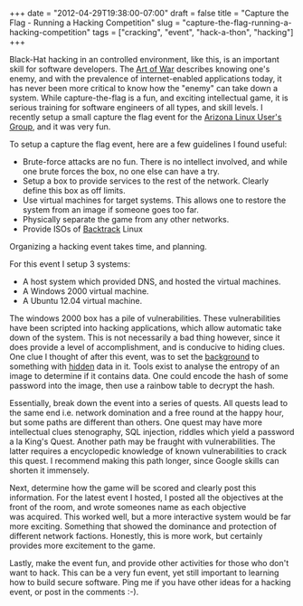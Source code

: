 +++
date = "2012-04-29T19:38:00-07:00"
draft = false
title = "Capture the Flag - Running a Hacking Competition"
slug = "capture-the-flag-running-a-hacking-competition"
tags = ["cracking", "event", "hack-a-thon", "hacking"]
+++

Black-Hat hacking in an controlled environment, like this, is an important skill for software developers. The <a href="http://en.wikipedia.org/wiki/The_Art_of_War">Art of War</a> describes knowing one's enemy, and with the prevalence of internet-enabled applications today, it has never been more critical to know how the "enemy" can take down a system. While capture-the-flag is a fun, and exciting intellectual game, it is serious training for software engineers of all types, and skill levels. I recently setup a small capture the flag event for the <a href="http://asulug.org/">Arizona Linux User's Group</a>, and it was very fun.

To setup a capture the flag event, here are a few guidelines I found useful:
<ul>
	<li>Brute-force attacks are no fun. There is no intellect involved, and while one brute forces the box, no one else can have a try.</li>
	<li>Setup a box to provide services to the rest of the network. Clearly define this box as off limits.</li>
	<li>Use virtual machines for target systems. This allows one to restore the system from an image if someone goes too far.</li>
	<li>Physically separate the game from any other networks.</li>
	<li>Provide ISOs of <a href="http://www.backtrack-linux.org/">Backtrack</a> Linux</li>
</ul>
<!--more-->Organizing a hacking event takes time, and planning.

For this event I setup 3 systems:
<ul>
	<li>A host system which provided DNS, and hosted the virtual machines.</li>
	<li>A Windows 2000 virtual machine.</li>
	<li>A Ubuntu 12.04 virtual machine.</li>
</ul>
The windows 2000 box has a pile of vulnerabilities. These vulnerabilities have been scripted into hacking applications, which allow automatic take down of the system. This is not necessarily a bad thing however, since it does provide a level of accomplishment, and is conducive to hiding clues. One clue I thought of after this event, was to set the <a href="http://en.wikipedia.org/wiki/Steganography">background</a> to something with <a href="http://en.wikipedia.org/wiki/Steganography">hidden</a> data in it. Tools exist to analyse the entropy of an image to determine if it contains data. One could encode the hash of some password into the image, then use a rainbow table to decrypt the hash.

<center>
<script type="text/javascript"><!--
google_ad_client = "ca-pub-6284398857369558";
/* Inline Ads */
google_ad_slot = "8644921305";
google_ad_width = 336;
google_ad_height = 280;
//-->
</script>
<script type="text/javascript"
src="http://pagead2.googlesyndication.com/pagead/show_ads.js">
</script>
</center>

Essentially, break down the event into a series of quests. All quests lead to the same end i.e. network domination and a free round at the happy hour, but some paths are different than others. One quest may have more intellectual clues stenography, SQL injection, riddles which yield a password a la King's Quest. Another path may be fraught with vulnerabilities. The latter requires a encyclopedic knowledge of known vulnerabilities to crack this quest. I recommend making this path longer, since Google skills can shorten it immensely.

Next, determine how the game will be scored and clearly post this information. For the latest event I hosted, I posted all the objectives at the front of the room, and wrote someones name as each objective was acquired. This worked well, but a more interactive system would be far more exciting. Something that showed the dominance and protection of different network factions. Honestly, this is more work, but certainly provides more excitement to the game.

Lastly, make the event fun, and provide other activities for those who don't want to hack. This can be a very fun event, yet still important to learning how to build secure software. Ping me if you have other ideas for a hacking event, or post in the comments :-).

&nbsp;
